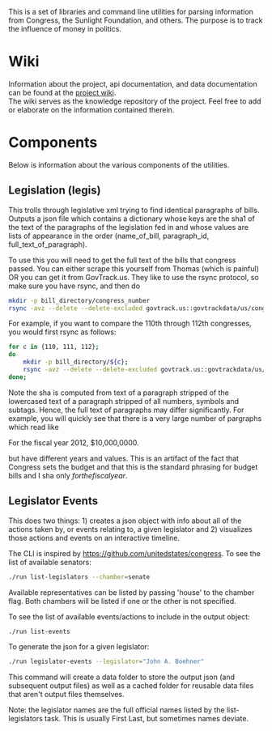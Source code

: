 This is a set of libraries and command line utilities for parsing information 
from Congress, the Sunlight Foundation, and others. The purpose is to track the
influence of money in politics.

Wiki
====
Information about the project, api documentation, and data documentation
can be found at the [project wiki](https://github.com/datakind/sunlight-bff/wiki).  
The wiki serves as the knowledge repository of the project.  Feel free to add or elaborate
on the information contained therein.   

Components
==========

Below is information about the various components of the utilities.

Legislation (legis)
------------

This trolls through legislative xml trying to find identical paragraphs of
bills. Outputs a json file which contains a dictionary whose keys are the
sha1 of the text of the paragraphs of the legislation fed in and whose values
are lists of appearance in the order (name\_of\_bill, paragraph\_id,
full\_text\_of\_paragraph).

To use this you will need to get the full text of the bills that congress
passed. You can either scrape this yourself from Thomas (which is painful)
OR you can get it from GovTrack.us. They like to use the rsync protocol, so
make sure you have rsync, and then do

```bash
mkdir -p bill_directory/congress_number
rsync -avz --delete --delete-excluded govtrack.us::govtrackdata/us/congress_number/bills.text
```

For example, if you want to compare the 110th through 112th congresses, you 
would first rsync as follows:

```bash
for c in {110, 111, 112};
do
    mkdir -p bill_directory/${c};
    rsync -avz --delete --delete-excluded govtrack.us::govtrackdata/us/${c}/bills.text;
done;
```


Note the sha is computed from text of a paragraph stripped of the lowercased
text of a paragraph stripped of all numbers, symbols and subtags. Hence, the
full text of paragraphs may differ significantly. For example, you will quickly
see that there is a very large number of pargraphs which read like

For the fiscal year 2012, $10,000,0000.

but have different years and values. This is an artifact of the fact that
Congress sets the budget and that this is the standard phrasing for budget
bills and I sha only _forthefiscalyear_.

Legislator Events
------------

This does two things: 1) creates a json object with info about all of the 
actions taken by, or events relating to, a given legislator and 2) visualizes 
those actions and events on an interactive timeline.

The CLI is inspired by https://github.com/unitedstates/congress.  To see the list of
available senators:

```bash
./run list-legislators --chamber=senate
```
Available representatives can be listed by passing 'house' to the chamber flag.
Both chambers will be listed if one or the other is not specified.

To see the list of available events/actions to include in the output object:

```bash
./run list-events
```

To generate the json for a given legislator:

```bash
./run legislator-events --legislator="John A. Boehner"
```
This command will create a data folder to store the output json (and subsequent output files)
as well as a cached folder for reusable data files that aren't output files themselves. 

Note: the legislator names are the full official names listed by the list-legislators task.  This
is usually First Last, but sometimes names deviate.   
 

